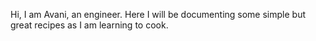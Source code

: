 Hi, I am Avani, an engineer. Here I will be documenting some simple but great recipes as I am learning to cook.
